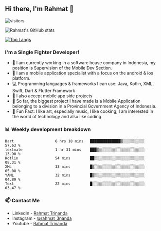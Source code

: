 ## Hi there, I'm Rahmat 👋
![visitors](https://visitor-badge.glitch.me/badge?page_id=https://github.com/rahmat3nanda/)

![Rahmat's GitHub stats](https://github-readme-stats.vercel.app/api?username=rahmat3nanda&count_private=true&show_icons=true&theme=radical)

[![Top Langs](https://github-readme-stats.vercel.app/api/top-langs/?username=rahmat3nanda&show_icons=true&theme=radical&layout=compact)](https://github.com/rahmat3nanda/github-readme-stats)

### I'm a Single Fighter Developer!
- :office: I am currently working in a software house company in Indonesia, my position is Supervision of the Mobile Dev Section.
- :iphone: I am a mobile application specialist with a focus on the android & ios platform.
- :computer: Programming languages & frameworks I can use: Java, Kotlin, XML, Swift, Dart & Flutter Framework
- :handshake: I also accept mobile app side projects
- :police_car: So far, the biggest project I have made is a Mobile Application belonging to a division in a Provincial Government Agency of Indonesia.
- :notebook: Fun Fact: I like art, especially music, I like cooking, I am interested in the world of technology and also like coding.

### 📊 Weekly development breakdown

<!--START_SECTION:waka-->

```text
Dart                   6 hrs 18 mins   ██████████████▒░░░░░░░░░░   57.63 %
textmate               1 hr 31 mins    ███▒░░░░░░░░░░░░░░░░░░░░░   13.90 %
Kotlin                 54 mins         ██░░░░░░░░░░░░░░░░░░░░░░░   08.31 %
XML                    33 mins         █▒░░░░░░░░░░░░░░░░░░░░░░░   05.08 %
YAML                   32 mins         █▒░░░░░░░░░░░░░░░░░░░░░░░   04.89 %
Text                   22 mins         █░░░░░░░░░░░░░░░░░░░░░░░░   03.47 %
```

<!--END_SECTION:waka-->

### 📫 Contact Me
- LinkedIn - [Rahmat Trinanda](https://www.linkedin.com/in/rahmat-trinanda/)
- Instagram - [@rahmat_3nanda](https://www.instagram.com/rahmat_3nanda/)
- Youtube - [Rahmat Trinanda](https://www.youtube.com/channel/UCmhq5_o2cDpYsTtBl24XEAw)
